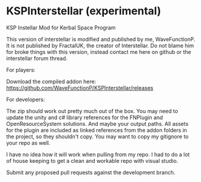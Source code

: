 KSPInterstellar (experimental)
===============

KSP Instellar Mod for Kerbal Space Program

This version of interstellar is modified and published by me, WaveFunctionP. It is not published by FractalUK, the creator of Interstellar. Do not blame him for broke things with this version, instead contact me here on github or the interstellar forum thread.


For players:

Download the compiled addon here: https://github.com/WaveFunctionP/KSPInterstellar/releases


For developers:

The zip should work out pretty much out of the box. You may need to update the unity and c# library references for the FNPlugin and OpenResourceSystem solutions. And maybe your output paths. All assets for the plugin are included as linked references from the addon folders in the project, so they shouldn't copy. You may want to copy my gitignore to your repo as well.

I have no idea how it will work when pulling from my repo. I had to do a lot of house keeping to get a clean and workable repo with visual studio.

Submit any proposed pull requests against the development branch.
